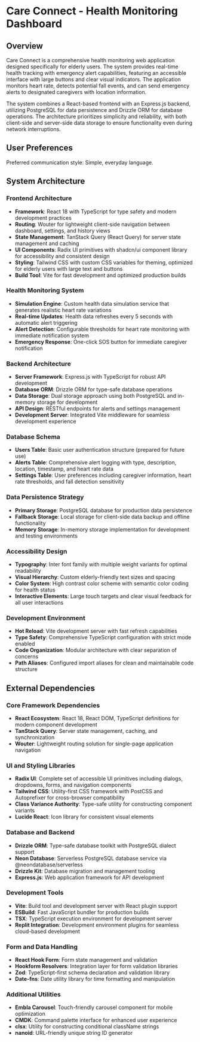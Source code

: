# Care Connect - Health Monitoring Dashboard

## Overview

Care Connect is a comprehensive health monitoring web application designed specifically for elderly users. The system provides real-time health tracking with emergency alert capabilities, featuring an accessible interface with large buttons and clear visual indicators. The application monitors heart rate, detects potential fall events, and can send emergency alerts to designated caregivers with location information.

The system combines a React-based frontend with an Express.js backend, utilizing PostgreSQL for data persistence and Drizzle ORM for database operations. The architecture prioritizes simplicity and reliability, with both client-side and server-side data storage to ensure functionality even during network interruptions.

## User Preferences

Preferred communication style: Simple, everyday language.

## System Architecture

### Frontend Architecture
- **Framework**: React 18 with TypeScript for type safety and modern development practices
- **Routing**: Wouter for lightweight client-side navigation between dashboard, settings, and history views
- **State Management**: TanStack Query (React Query) for server state management and caching
- **UI Components**: Radix UI primitives with shadcn/ui component library for accessibility and consistent design
- **Styling**: Tailwind CSS with custom CSS variables for theming, optimized for elderly users with large text and buttons
- **Build Tool**: Vite for fast development and optimized production builds

### Health Monitoring System
- **Simulation Engine**: Custom health data simulation service that generates realistic heart rate variations
- **Real-time Updates**: Health data refreshes every 5 seconds with automatic alert triggering
- **Alert Detection**: Configurable thresholds for heart rate monitoring with immediate notification system
- **Emergency Response**: One-click SOS button for immediate caregiver notification

### Backend Architecture
- **Server Framework**: Express.js with TypeScript for robust API development
- **Database ORM**: Drizzle ORM for type-safe database operations
- **Data Storage**: Dual storage approach using both PostgreSQL and in-memory storage for development
- **API Design**: RESTful endpoints for alerts and settings management
- **Development Server**: Integrated Vite middleware for seamless development experience

### Database Schema
- **Users Table**: Basic user authentication structure (prepared for future use)
- **Alerts Table**: Comprehensive alert logging with type, description, location, timestamp, and heart rate data
- **Settings Table**: User preferences including caregiver information, heart rate thresholds, and fall detection sensitivity

### Data Persistence Strategy
- **Primary Storage**: PostgreSQL database for production data persistence
- **Fallback Storage**: Local storage for client-side data backup and offline functionality
- **Memory Storage**: In-memory storage implementation for development and testing environments

### Accessibility Design
- **Typography**: Inter font family with multiple weight variants for optimal readability
- **Visual Hierarchy**: Custom elderly-friendly text sizes and spacing
- **Color System**: High contrast color scheme with semantic color coding for health status
- **Interactive Elements**: Large touch targets and clear visual feedback for all user interactions

### Development Environment
- **Hot Reload**: Vite development server with fast refresh capabilities
- **Type Safety**: Comprehensive TypeScript configuration with strict mode enabled
- **Code Organization**: Modular architecture with clear separation of concerns
- **Path Aliases**: Configured import aliases for clean and maintainable code structure

## External Dependencies

### Core Framework Dependencies
- **React Ecosystem**: React 18, React DOM, TypeScript definitions for modern component development
- **TanStack Query**: Server state management, caching, and synchronization
- **Wouter**: Lightweight routing solution for single-page application navigation

### UI and Styling Libraries
- **Radix UI**: Complete set of accessible UI primitives including dialogs, dropdowns, forms, and navigation components
- **Tailwind CSS**: Utility-first CSS framework with PostCSS and Autoprefixer for cross-browser compatibility
- **Class Variance Authority**: Type-safe utility for constructing component variants
- **Lucide React**: Icon library for consistent visual elements

### Database and Backend
- **Drizzle ORM**: Type-safe database toolkit with PostgreSQL dialect support
- **Neon Database**: Serverless PostgreSQL database service via @neondatabase/serverless
- **Drizzle Kit**: Database migration and management tooling
- **Express.js**: Web application framework for API development

### Development Tools
- **Vite**: Build tool and development server with React plugin support
- **ESBuild**: Fast JavaScript bundler for production builds
- **TSX**: TypeScript execution environment for development server
- **Replit Integration**: Development environment plugins for seamless cloud-based development

### Form and Data Handling
- **React Hook Form**: Form state management and validation
- **Hookform Resolvers**: Integration layer for form validation libraries
- **Zod**: TypeScript-first schema declaration and validation library
- **Date-fns**: Date utility library for time formatting and manipulation

### Additional Utilities
- **Embla Carousel**: Touch-friendly carousel component for mobile optimization
- **CMDK**: Command palette interface for enhanced user experience
- **clsx**: Utility for constructing conditional className strings
- **nanoid**: URL-friendly unique string ID generator
